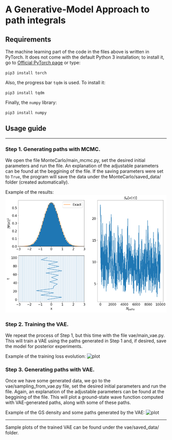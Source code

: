 # A Generative-Model Approach to path integrals

## Requirements
The machine learning part of the code in the files above is written in PyTorch. It does not come with the default Python 3 installation; to install it, go to [Official PyTorch page](https://pytorch.org/get-started/locally/) or type:

`pip3 install torch`

Also, the progress bar `tqdm` is used. To install it:

`pip3 install tqdm` 

Finally, the `numpy` library:

`pip3 install numpy`

## Usage guide
-------------------------------------------------------------------------------------------------------------------------------------------------------------------------

### Step 1. Generating paths with MCMC.
We open the file MonteCarlo/main_mcmc.py, set the desired initial parameters and run the file. An explanation of the adjustable parameters can be found at the beggining of the file. If the saving parameters were set to `True`, the program will save the data under the MonteCarlo/saved_data/ folder (created automatically). 

Example of the results:
![plot](./example_plots/MCMC_N20_M10000.png?raw=true)

### Step 2. Training the VAE.
We repeat the process of Step 1, but this time with the file vae/main_vae.py. This will train a VAE using the paths generated in Step 1 and, if desired, save the model for posterior experiments.

Example of the training loss evolution:
![plot](./exmaple_plots/typical_loss.png?raw=true)

### Step 3. Generating paths with VAE.
Once we have some generated data, we go to the vae/sampling_from_vae.py file, set the desired initial parameters and run the file. Again, an explanation of the adjustable parameters can be found at the beggining of the file. This will plot a ground-state wave function computed with VAE-generated paths, along with some of these paths. 

Example of the GS density and some paths generated by the VAE:
![plot](./exmaple_plots/typical_vae_output.png?raw=true)

-------------------------------------------------------------------------------------------------------------------------------------------------------------------------

Sample plots of the trained VAE can be found under the vae/saved_data/ folder. 
